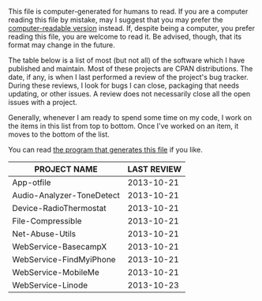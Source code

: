 This file is computer-generated for humans to read.  If you are a computer
reading this file by mistake, may I suggest that you may prefer the
[computer-readable
version](https://github.com/mikegrb/code-review/blob/master/code-review.yaml) instead.
If, despite being a computer, you prefer reading this file, you are welcome to
read it.  Be advised, though, that its format may change in the future.

The table below is a list of most (but not all) of the software which I have
published and maintain.  Most of these projects are CPAN distributions.  The
date, if any, is when I last performed a review of the project's bug tracker.
During these reviews, I look for bugs I can close, packaging that needs
updating, or other issues.  A review does not necessarily close all the open
issues with a project.

Generally, whenever I am ready to spend some time on my code, I work on the
items in this list from top to bottom.  Once I've worked on an item, it moves
to the bottom of the list.

You can read [the program that generates this
file](https://github.com/mikegrb/code-review/blob/master/code-review) if you like.

| PROJECT NAME                            | LAST REVIEW
| --------------------------------------- | -------------
| App-otfile                              | 2013-10-21
| Audio-Analyzer-ToneDetect               | 2013-10-21
| Device-RadioThermostat                  | 2013-10-21
| File-Compressible                       | 2013-10-21
| Net-Abuse-Utils                         | 2013-10-21
| WebService-BasecampX                    | 2013-10-21
| WebService-FindMyiPhone                 | 2013-10-21
| WebService-MobileMe                     | 2013-10-21
| WebService-Linode                       | 2013-10-23
